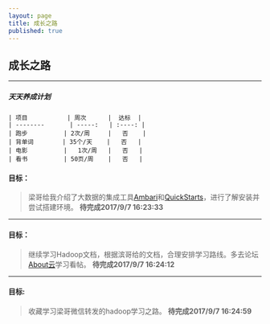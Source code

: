 ```yaml
---
layout: page
title: 成长之路
published: true
---
```


## 成长之路

----------
##### 天天养成计划 
	
	
	| 项目           | 周次      |  达标  |
	| --------       | -----:   | :----: |
	| 跑步          | 2次/周     |   否    |
	| 背单词        | 35个/天    |   否   |
	| 电影          |   1次/周   |   否   |
	| 看书          | 50页/周    |   否   |



#### 目标：
>梁哥给我介绍了大数据的集成工具[Ambari](https://www.ibm.com/developerworks/cn/opensource/os-cn-bigdata-ambari/)和[QuickStarts](https://www.cloudera.com/downloads/quickstart_vms/5-12.html)，进行了解安装并尝试搭建环境。
**待完成2017/9/7 16:23:33**

----------


#### 目标：

> 继续学习Hadoop文档，根据滨哥给的文档，合理安排学习路线。多去论坛[About云](http://www.aboutyun.com/forum-134-1.html)学习看帖。
**待完成2017/9/7 16:24:12**

----------



#### 目标:    
> 收藏学习梁哥微信转发的hadoop学习之路。
**待完成2017/9/7 16:24:59**
